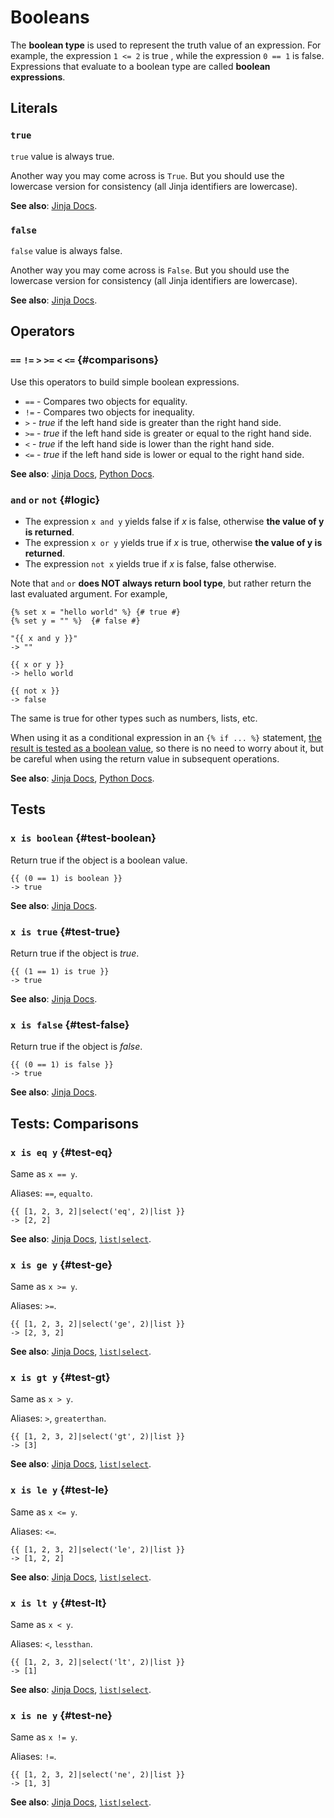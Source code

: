 # Booleans

The **boolean type** is used to represent the truth value of an expression. For example, the expression `1 <= 2` is true , while the expression `0 == 1` is false. Expressions that evaluate to a boolean type are called **boolean expressions**.

## Literals

### `true`

`true` value is always true.

Another way you may come across is `True`. But you should use the lowercase version for consistency (all Jinja identifiers are lowercase).

**See also**: [Jinja Docs](https://jinja.palletsprojects.com/en/3.1.x/templates/#literals).

### `false`

`false` value is always false.

Another way you may come across is `False`. But you should use the lowercase version for consistency (all Jinja identifiers are lowercase).

**See also**: [Jinja Docs](https://jinja.palletsprojects.com/en/3.1.x/templates/#literals).

## Operators

### `==` `!=` `>` `>=` `<` `<=` {#comparisons}

Use this operators to build simple boolean expressions.

* `==` - Compares two objects for equality.
* `!=` - Compares two objects for inequality.
* `>` - *true* if the left hand side is greater than the right hand side.
* `>=` - *true* if the left hand side is greater or equal to the right hand side.
* `<` - *true* if the left hand side is lower than the right hand side.
* `<=` - *true* if the left hand side is lower or equal to the right hand side.

**See also**: [Jinja Docs](https://jinja.palletsprojects.com/en/3.1.x/templates/#comparisons), [Python Docs](https://docs.python.org/3/reference/expressions.html#value-comparisons).

### `and` `or` `not` {#logic}

* The expression `x and y` yields false if *x* is false, otherwise **the value of y is returned**.
* The expression `x or y` yields true if *x* is true, otherwise **the value of y is returned**.
* The expression `not x` yields true if *x* is false, false otherwise.

Note that `and` `or` **does NOT always return bool type**, but rather return the last evaluated argument. For example,

```
{% set x = "hello world" %} {# true #}
{% set y = "" %}  {# false #}

"{{ x and y }}"
-> ""

{{ x or y }}
-> hello world

{{ not x }}
-> false
```

The same is true for other types such as numbers, lists, etc.

When using it as a conditional expression in an `{% if ... %}` statement, [the result is tested as a boolean value](/design-guides/templates.md#indirect-boolean-conversion), so there is no need to worry about it, but be careful when using the return value in subsequent operations.

**See also**: [Jinja Docs](https://jinja.palletsprojects.com/en/3.1.x/templates/#logic), [Python Docs](https://docs.python.org/3/reference/expressions.html#boolean-operations).

## Tests

### `x is boolean` {#test-boolean}

Return true if the object is a boolean value.

```
{{ (0 == 1) is boolean }}
-> true
```

**See also**: [Jinja Docs](https://jinja.palletsprojects.com/en/3.1.x/templates/#jinja-tests.boolean).

### `x is true` {#test-true}

Return true if the object is *true*.

```
{{ (1 == 1) is true }}
-> true
```

**See also**: [Jinja Docs](https://jinja.palletsprojects.com/en/3.1.x/templates/#jinja-tests.true).

### `x is false` {#test-false}

Return true if the object is *false*.

```
{{ (0 == 1) is false }}
-> true
```

**See also**: [Jinja Docs](https://jinja.palletsprojects.com/en/3.1.x/templates/#jinja-tests.false).


## Tests: Comparisons

### `x is eq y` {#test-eq}

Same as `x == y`.

Aliases: `==`, `equalto`.

```
{{ [1, 2, 3, 2]|select('eq', 2)|list }}
-> [2, 2]
```

**See also**: [Jinja Docs](https://jinja.palletsprojects.com/en/3.1.x/templates/#jinja-tests.eq), [`list|select`](lists.md#filter-select).

### `x is ge y` {#test-ge}

Same as `x >= y`.

Aliases: `>=`.

```
{{ [1, 2, 3, 2]|select('ge', 2)|list }}
-> [2, 3, 2]
```

**See also**: [Jinja Docs](https://jinja.palletsprojects.com/en/3.1.x/templates/#jinja-tests.ge), [`list|select`](lists.md#filter-select).

### `x is gt y` {#test-gt}

Same as `x > y`.

Aliases: `>`, `greaterthan`.

```
{{ [1, 2, 3, 2]|select('gt', 2)|list }}
-> [3]
```

**See also**: [Jinja Docs](https://jinja.palletsprojects.com/en/3.1.x/templates/#jinja-tests.gt), [`list|select`](lists.md#filter-select).

### `x is le y` {#test-le}

Same as `x <= y`.

Aliases: `<=`.

```
{{ [1, 2, 3, 2]|select('le', 2)|list }}
-> [1, 2, 2]
```

**See also**: [Jinja Docs](https://jinja.palletsprojects.com/en/3.1.x/templates/#jinja-tests.le), [`list|select`](lists.md#filter-select).

### `x is lt y` {#test-lt}

Same as `x < y`.

Aliases: `<`, `lessthan`.

```
{{ [1, 2, 3, 2]|select('lt', 2)|list }}
-> [1]
```

**See also**: [Jinja Docs](https://jinja.palletsprojects.com/en/3.1.x/templates/#jinja-tests.lt), [`list|select`](lists.md#filter-select).

### `x is ne y` {#test-ne}

Same as `x != y`.

Aliases: `!=`.

```
{{ [1, 2, 3, 2]|select('ne', 2)|list }}
-> [1, 3]
```

**See also**: [Jinja Docs](https://jinja.palletsprojects.com/en/3.1.x/templates/#jinja-tests.ne), [`list|select`](lists.md#filter-select).

